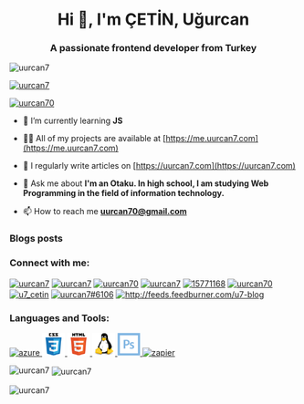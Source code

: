 <h1 align="center">Hi 👋, I'm ÇETİN, Uğurcan</h1>
<h3 align="center">A passionate frontend developer from Turkey</h3>

<p align="left"> <img src="https://komarev.com/ghpvc/?username=uurcan7&label=Profile%20views&color=f76394&style=flat" alt="uurcan7" /> </p>

<p align="left"> <a href="https://github.com/ryo-ma/github-profile-trophy"><img src="https://github-profile-trophy.vercel.app/?username=uurcan7" alt="uurcan7" /></a> </p>

<p align="left"> <a href="https://twitter.com/uurcan70" target="blank"><img src="https://img.shields.io/twitter/follow/uurcan70?logo=twitter&style=for-the-badge" alt="uurcan70" /></a> </p>

- 🌱 I’m currently learning **JS**

- 👨‍💻 All of my projects are available at [https://me.uurcan7.com](https://me.uurcan7.com)

- 📝 I regularly write articles on [https://uurcan7.com](https://uurcan7.com)

- 💬 Ask me about **I'm an Otaku. In high school, I am studying Web Programming in the field of information technology.**

- 📫 How to reach me **uurcan70@gmail.com**

### Blogs posts
<!-- BLOG-POST-LIST:START -->
<!-- BLOG-POST-LIST:END -->

<h3 align="left">Connect with me:</h3>
<p align="left">
<a href="https://codepen.io/uurcan7" target="blank"><img align="center" src="https://raw.githubusercontent.com/rahuldkjain/github-profile-readme-generator/master/src/images/icons/Social/codepen.svg" alt="uurcan7" height="30" width="40" /></a>
<a href="https://dev.to/uurcan7" target="blank"><img align="center" src="https://cdn.jsdelivr.net/npm/simple-icons@3.0.1/icons/dev-dot-to.svg" alt="uurcan7" height="30" width="40" /></a>
<a href="https://twitter.com/uurcan70" target="blank"><img align="center" src="https://raw.githubusercontent.com/rahuldkjain/github-profile-readme-generator/master/src/images/icons/Social/twitter.svg" alt="uurcan70" height="30" width="40" /></a>
<a href="https://linkedin.com/in/uurcan7" target="blank"><img align="center" src="https://raw.githubusercontent.com/rahuldkjain/github-profile-readme-generator/master/src/images/icons/Social/linked-in-alt.svg" alt="uurcan7" height="30" width="40" /></a>
<a href="https://stackoverflow.com/users/15771168" target="blank"><img align="center" src="https://raw.githubusercontent.com/rahuldkjain/github-profile-readme-generator/master/src/images/icons/Social/stack-overflow.svg" alt="15771168" height="30" width="40" /></a>
<a href="https://fb.com/uurcan70" target="blank"><img align="center" src="https://raw.githubusercontent.com/rahuldkjain/github-profile-readme-generator/master/src/images/icons/Social/facebook.svg" alt="uurcan70" height="30" width="40" /></a>
<a href="https://instagram.com/u7_cetin" target="blank"><img align="center" src="https://raw.githubusercontent.com/rahuldkjain/github-profile-readme-generator/master/src/images/icons/Social/instagram.svg" alt="u7_cetin" height="30" width="40" /></a>
<a href="https://discord.gg/uurcan7#6106" target="blank"><img align="center" src="https://raw.githubusercontent.com/rahuldkjain/github-profile-readme-generator/master/src/images/icons/Social/discord.svg" alt="uurcan7#6106" height="30" width="40" /></a>
<a href="/http://feeds.feedburner.com/u7-blog" target="blank"><img align="center" src="https://raw.githubusercontent.com/rahuldkjain/github-profile-readme-generator/master/src/images/icons/Social/rss.svg" alt="http://feeds.feedburner.com/u7-blog" height="30" width="40" /></a>
</p>

<h3 align="left">Languages and Tools:</h3>
<p align="left"> <a href="https://azure.microsoft.com/en-in/" target="_blank"> <img src="https://www.vectorlogo.zone/logos/microsoft_azure/microsoft_azure-icon.svg" alt="azure" width="40" height="40"/> </a> <a href="https://www.w3schools.com/css/" target="_blank"> <img src="https://raw.githubusercontent.com/devicons/devicon/master/icons/css3/css3-original-wordmark.svg" alt="css3" width="40" height="40"/> </a> <a href="https://www.w3.org/html/" target="_blank"> <img src="https://raw.githubusercontent.com/devicons/devicon/master/icons/html5/html5-original-wordmark.svg" alt="html5" width="40" height="40"/> </a> <a href="https://www.linux.org/" target="_blank"> <img src="https://raw.githubusercontent.com/devicons/devicon/master/icons/linux/linux-original.svg" alt="linux" width="40" height="40"/> </a> <a href="https://www.photoshop.com/en" target="_blank"> <img src="https://raw.githubusercontent.com/devicons/devicon/master/icons/photoshop/photoshop-line.svg" alt="photoshop" width="40" height="40"/> </a> <a href="https://zapier.com" target="_blank"> <img src="https://www.vectorlogo.zone/logos/zapier/zapier-icon.svg" alt="zapier" width="40" height="40"/> </a> </p>

<p><img align="left" src="https://github-readme-stats.vercel.app/api/top-langs?username=uurcan7&show_icons=true&title_color=ffffff&text_color=ffffff&bg_color=f76394&locale=en&layout=compact" alt="uurcan7" /></p>

<p>&nbsp;<img align="center" src="https://github-readme-stats.vercel.app/api?username=uurcan7&show_icons=true&title_color=ffffff&text_color=ffffff&bg_color=f76394&locale=tr" alt="uurcan7" /></p>

<p><img align="center" src="https://github-readme-streak-stats.herokuapp.com/?user=uurcan7&theme=default" alt="uurcan7" /></p>

